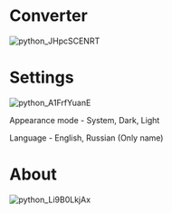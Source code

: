# Converter

![python_JHpcSCENRT](https://user-images.githubusercontent.com/120926143/210753531-d38f640b-763a-4c34-9a13-1346c9ed0921.png)

# Settings

![python_A1FrfYuanE](https://user-images.githubusercontent.com/120926143/210753569-5dac8e3c-df2e-4160-b7fc-77a827ab84a1.png)

Appearance mode - System, Dark, Light

Language - English, Russian (Only name)

# About

![python_Li9B0LkjAx](https://user-images.githubusercontent.com/120926143/210753597-8d9000ac-20bf-45e2-ae82-d7d48fac375e.png)
